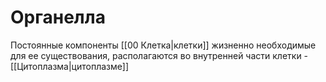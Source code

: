 # Органелла
Постоянные компоненты [[00 Клетка|клетки]] жизненно необходимые для ее существования, располагаются во внутренней части клетки - [[Цитоплазма|цитоплазме]]
